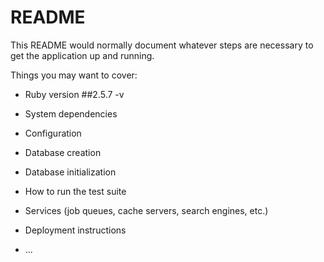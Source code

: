# README

This README would normally document whatever steps are necessary to get the
application up and running.

Things you may want to cover:

* Ruby version
##2.5.7 -v
* System dependencies

* Configuration

* Database creation

* Database initialization

* How to run the test suite

* Services (job queues, cache servers, search engines, etc.)

* Deployment instructions

* ...
